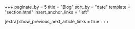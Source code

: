 +++
paginate_by = 5
title = "Blog"
sort_by = "date"
template = "section.html"
insert_anchor_links = "left"

[extra]
show_previous_next_article_links = true
+++

